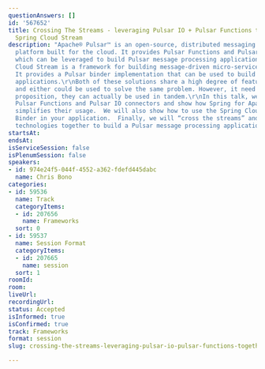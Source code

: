 ```yaml
---
questionAnswers: []
id: '567652'
title: Crossing The Streams - leveraging Pulsar IO + Pulsar Functions together with
  Spring Cloud Stream
description: "Apache® Pulsar™ is an open-source, distributed messaging and streaming
  platform built for the cloud. It provides Pulsar Functions and Pulsar IO connectors
  which can be leveraged to build Pulsar message processing applications.\r\nSpring
  Cloud Stream is a framework for building message-driven micro-service applications.
  It provides a Pulsar binder implementation that can be used to build Pulsar message-processing
  applications.\r\nBoth of these solutions share a high degree of feature overlap
  and either could be used to solve the same problem. However, it need not be an ‘either-or’
  proposition, they can actually be used in tandem.\r\nIn this talk, we will demonstrate
  Pulsar Functions and Pulsar IO connectors and show how Spring for Apache Pulsar
  simplifies their usage.  We will also show how to use the Spring Cloud Stream Pulsar
  Binder in your application.  Finally, we will “cross the streams” and leverage these
  technologies together to build a Pulsar message processing application."
startsAt: 
endsAt: 
isServiceSession: false
isPlenumSession: false
speakers:
- id: 974e24f5-044f-4552-a362-fdefd445dabc
  name: Chris Bono
categories:
- id: 59536
  name: Track
  categoryItems:
  - id: 207656
    name: Frameworks
  sort: 0
- id: 59537
  name: Session Format
  categoryItems:
  - id: 207665
    name: session
  sort: 1
roomId: 
room: 
liveUrl: 
recordingUrl: 
status: Accepted
isInformed: true
isConfirmed: true
track: Frameworks
format: session
slug: crossing-the-streams-leveraging-pulsar-io-pulsar-functions-together-with-spring-cloud-stream

---
```

